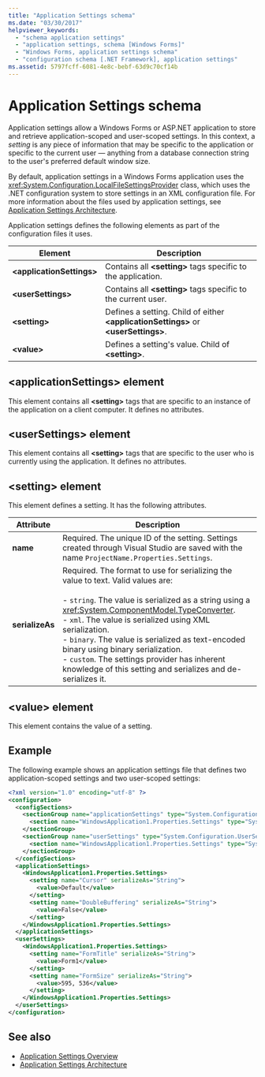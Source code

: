 ```yaml
---
title: "Application Settings schema"
ms.date: "03/30/2017"
helpviewer_keywords: 
  - "schema application settings"
  - "application settings, schema [Windows Forms]"
  - "Windows Forms, application settings schema"
  - "configuration schema [.NET Framework], application settings"
ms.assetid: 5797fcff-6081-4e8c-bebf-63d9c70cf14b
---
```


# Application Settings schema

Application settings allow a Windows Forms or ASP.NET application to store and retrieve application-scoped and user-scoped settings. In this context, a *setting* is any piece of information that may be specific to the application or specific to the current user — anything from a database connection string to the user's preferred default window size.

By default, application settings in a Windows Forms application uses the <xref:System.Configuration.LocalFileSettingsProvider> class, which uses the .NET configuration system to store settings in an XML configuration file. For more information about the files used by application settings, see [Application Settings Architecture](../../winforms/advanced/application-settings-architecture.md).

Application settings defines the following elements as part of the configuration files it uses.

| Element                    | Description                                                                           |
| -------------------------- | ------------------------------------------------------------------------------------- |
| **\<applicationSettings>** | Contains all **\<setting>** tags specific to the application.                         |
| **\<userSettings>**        | Contains all **\<setting>** tags specific to the current user.                        |
| **\<setting>**             | Defines a setting. Child of either **\<applicationSettings>** or **\<userSettings>**. |
| **\<value>**               | Defines a setting's value. Child of **\<setting>**.                                   |

## \<applicationSettings> element

This element contains all **\<setting>** tags that are specific to an instance of the application on a client computer. It defines no attributes.

## \<userSettings> element

This element contains all **\<setting>** tags that are specific to the user who is currently using the application. It defines no attributes.

## \<setting> element

This element defines a setting. It has the following attributes.

| Attribute        | Description |
| ---------------- | ----------- |
| **name**         | Required. The unique ID of the setting. Settings created through Visual Studio are saved with the name `ProjectName.Properties.Settings`. |
| **serializeAs** | Required. The format to use for serializing the value to text. Valid values are:<br><br>- `string`. The value is serialized as a string using a <xref:System.ComponentModel.TypeConverter>.<br>- `xml`. The value is serialized using XML serialization.<br>- `binary`. The value is serialized as text-encoded binary using binary serialization.<br />- `custom`. The settings provider has inherent knowledge of this setting and serializes and de-serializes it. |

## \<value> element

This element contains the value of a setting.

## Example

The following example shows an application settings file that defines two application-scoped settings and two user-scoped settings:

```xml
<?xml version="1.0" encoding="utf-8" ?>
<configuration>
  <configSections>
    <sectionGroup name="applicationSettings" type="System.Configuration.ApplicationSettingsGroup, System, Version=2.0.0.0, Culture=neutral, PublicKeyToken=b77a5c561934e089">
      <section name="WindowsApplication1.Properties.Settings" type="System.Configuration.ClientSettingsSection, System, Version=2.0.0.0, Culture=neutral, PublicKeyToken=b77a5c561934e089" />
    </sectionGroup>
    <sectionGroup name="userSettings" type="System.Configuration.UserSettingsGroup, System, Version=2.0.0.0, Culture=neutral, PublicKeyToken=b77a5c561934e089">
      <section name="WindowsApplication1.Properties.Settings" type="System.Configuration.ClientSettingsSection, System, Version=2.0.0.0, Culture=neutral, PublicKeyToken=b77a5c561934e089" allowExeDefinition="MachineToLocalUser" />
    </sectionGroup>
  </configSections>
  <applicationSettings>
    <WindowsApplication1.Properties.Settings>
      <setting name="Cursor" serializeAs="String">
        <value>Default</value>
      </setting>
      <setting name="DoubleBuffering" serializeAs="String">
        <value>False</value>
      </setting>
    </WindowsApplication1.Properties.Settings>
  </applicationSettings>
  <userSettings>
    <WindowsApplication1.Properties.Settings>
      <setting name="FormTitle" serializeAs="String">
        <value>Form1</value>
      </setting>
      <setting name="FormSize" serializeAs="String">
        <value>595, 536</value>
      </setting>
    </WindowsApplication1.Properties.Settings>
  </userSettings>
</configuration>
```

## See also

- [Application Settings Overview](../../winforms/advanced/application-settings-overview.md)
- [Application Settings Architecture](../../winforms/advanced/application-settings-architecture.md)
